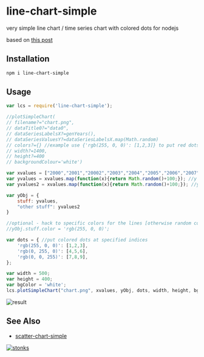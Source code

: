 # line-chart-simple

very simple line chart / time series chart with colored dots for nodejs

based on [this post](https://stackoverflow.com/questions/15477008/how-to-create-charts-using-nodejs)

## Installation

```sh
npm i line-chart-simple
```

## Usage 

```javascript
var lcs = require('line-chart-simple');

//plotSimpleChart(
// filename?="chart.png",
// dataTitle0?="data0",
// dataSeriesLabelsX?=genYears(),
// dataSeriesValuesY?=dataSeriesLabelsX.map(Math.random)
// colors?={} //example use {'rgb(255, 0, 0)': [1,2,3]} to put red dots at index 1,2,3
// width?=1400,
// height?=400
// backgroundColour='white') 

var xvalues = ["2000","2001","20002","2003","2004","2005","2006","2007","2008","2009","2010"]; //list of x / time coordinates, date strings etc
var yvalues = xvalues.map(function(x){return Math.random()+100;}); //y values
var yvalues2 = xvalues.map(function(x){return Math.random()+100;}); //y values2

var yObj = {
    stuff: yvalues,
    "other stuff": yvalues2
}

//optional - hack to specific colors for the lines [otherwise random colors are chosen]
//yObj.stuff.color = 'rgb(255, 0, 0)';

var dots = { //put colored dots at specified indices
    'rgb(255, 0, 0)': [1,2,3],
    'rgb(0, 255, 0)': [4,5,6],
    'rgb(0, 0, 255)': [7,8,9],
};

var width = 500;
var height = 400;
var bgColor = 'white';
lcs.plotSimpleChart("chart.png", xvalues, yObj, dots, width, height, bgColor);
```

![result](https://i.imgur.com/4otkwv9.png)

## See Also

- [scatter-chart-simple](https://www.npmjs.com/package/scatter-chart-simple)




[![stonks](https://i.imgur.com/UpDxbfe.png)](https://www.npmjs.com/~stonkpunk)



